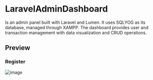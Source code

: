 # LaravelAdminDashboard
Is an admin panel built with Laravel and Lumen. It uses SQLYOG as its database, managed through XAMPP. The dashboard provides user and transaction management with data visualization and CRUD operations.

## Preview

### Register

![image](https://github.com/user-attachments/assets/bd3c08a9-2476-46ff-8d9d-ae388f6d9a95)

